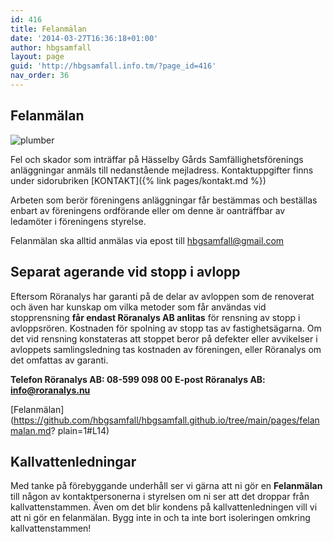 ```yaml
---
id: 416
title: Felanmälan
date: '2014-03-27T16:36:18+01:00'
author: hbgsamfall
layout: page
guid: 'http://hbgsamfall.info.tm/?page_id=416'
nav_order: 36
---
```


## Felanmälan  
![plumber](/wp-content/uploads/2015/02/Underhållsplanering-W300.png)

Fel och skador som inträffar på Hässelby Gårds Samfällighetsförenings anläggningar anmäls till nedanstående mejladress. 
Kontaktuppgifter finns under sidorubriken [KONTAKT]({% link pages/kontakt.md %})  

Arbeten som berör föreningens anläggningar får bestämmas och beställas enbart av föreningens ordförande eller om denne är oanträffbar av ledamöter i föreningens styrelse.

Felanmälan ska alltid anmälas via epost till hbgsamfall@gmail.com  

## Separat agerande vid stopp i avlopp
Eftersom Röranalys har garanti på de delar av avloppen som de renoverat och även har kunskap om vilka metoder som får användas vid stopprensning **får endast Röranalys AB anlitas** för rensning av stopp i avloppsrören. Kostnaden för spolning av stopp tas av fastighetsägarna. Om det vid rensning konstateras att stoppet beror på defekter eller avvikelser i avloppets samlingsledning tas kostnaden av föreningen, eller Röranalys om det omfattas av garanti. 

**Telefon Röranalys AB: 08-599 098 00** 
**E-post Röranalys AB: info@roranalys.nu**

[Felanmälan](https://github.com/hbgsamfall/hbgsamfall.github.io/tree/main/pages/felanmalan.md? plain=1#L14)  

## Kallvattenledningar
Med tanke på förebyggande underhåll ser vi gärna att ni gör en **Felanmälan** till någon av kontaktpersonerna i styrelsen om ni ser att det droppar från kallvattenstammen. Även om det blir kondens på kallvattenledningen vill vi att ni gör en felanmälan. Bygg inte in och ta inte bort isoleringen omkring kallvattenstammen!

